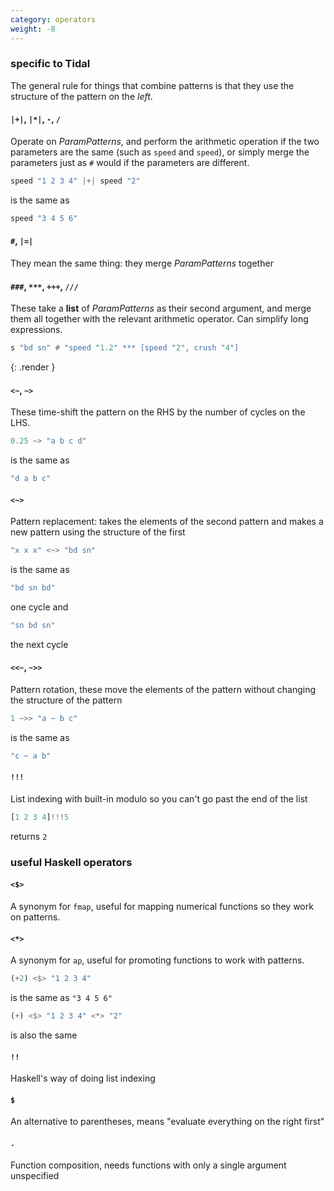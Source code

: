```yaml
---
category: operators
weight: -8
---
```


### specific to Tidal

The general rule for things that combine patterns is that they use the structure of the pattern on the *left*.

#### `|+|`, `|*|`, `-`, `/` 
Operate on *ParamPatterns*, and perform the arithmetic operation if the two parameters are the same (such as `speed` and `speed`), or simply merge the parameters just as `#` would if the parameters are different.

~~~~ haskell
speed "1 2 3 4" |+| speed "2" 
~~~~

is the same as

~~~~ haskell
speed "3 4 5 6"
~~~~

#### `#`, `|=|`
They mean the same thing: they merge *ParamPatterns* together

#### `###`, `***`, `+++`, `///`
These take a **list** of *ParamPatterns* as their second argument, and merge them all together with the relevant arithmetic operator.  Can simplify long expressions.

~~~~ haskell
s "bd sn" # "speed "1.2" *** [speed "2", crush "4"]
~~~~
{: .render }

#### `<~`, `~>`
These time-shift the pattern on the RHS by the number of cycles on the LHS.

~~~~ haskell
0.25 ~> "a b c d"
~~~~

is the same as

~~~~ haskell
"d a b c"
~~~~

#### `<~>`
Pattern replacement: takes the elements of the second pattern and makes a new pattern using the structure of the first

~~~~ haskell
"x x x" <~> "bd sn"
~~~~

is the same as 

~~~~ haskell
"bd sn bd"
~~~~

one cycle and

~~~~ haskell
"sn bd sn"
~~~~

the next cycle

#### `<<~`, `~>>`
Pattern rotation, these move the elements of the pattern without changing the structure of the pattern

~~~~ haskell
1 ~>> "a ~ b c"
~~~~

is the same as

~~~~ haskell
"c ~ a b"
~~~~

#### `!!!`
List indexing with built-in modulo so you can't go past the end of the list

~~~~ haskell
[1 2 3 4]!!!5
~~~~

returns `2`

### useful Haskell operators

#### `<$>`
A synonym for `fmap`, useful for mapping numerical functions so they work on patterns.

#### `<*>`
A synonym for `ap`, useful for promoting functions to work with patterns.

~~~~ haskell
(+2) <$> "1 2 3 4"
~~~~

is the same as `"3 4 5 6"`

~~~~ haskell
(+) <$> "1 2 3 4" <*> "2"
~~~~

is also the same

#### `!!`
Haskell's way of doing list indexing

#### `$`
An alternative to parentheses, means "evaluate everything on the right first"

#### `.`
Function composition, needs functions with only a single argument unspecified
